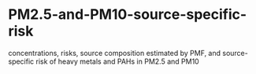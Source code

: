# PM2.5-and-PM10-source-specific-risk
concentrations, risks, source composition estimated by PMF, and source-specific risk of heavy metals and PAHs in PM2.5 and PM10
